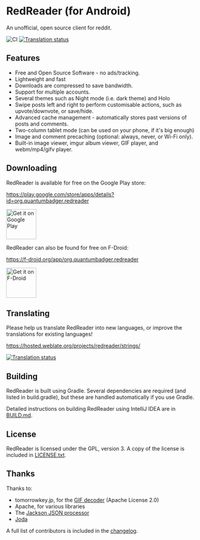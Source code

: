 RedReader (for Android)
=======================

An unofficial, open source client for reddit.

![CI](https://github.com/QuantumBadger/RedReader/workflows/CI/badge.svg?branch=master)
[![Translation status](https://hosted.weblate.org/widgets/redreader/-/svg-badge.svg)](https://hosted.weblate.org/engage/redreader/?utm_source=widget)

Features
--------

* Free and Open Source Software - no ads/tracking.
* Lightweight and fast
* Downloads are compressed to save bandwidth.
* Support for multiple accounts.
* Several themes such as Night mode (i.e. dark theme) and Holo
* Swipe posts left and right to perform customisable actions, such as
  upvote/downvote, or save/hide.
* Advanced cache management - automatically stores past versions of
  posts and comments.
* Two-column tablet mode (can be used on your phone, if it's big enough)
* Image and comment precaching (optional: always, never, or Wi-Fi only).
* Built-in image viewer, imgur album viewer, GIF player, and
  webm/mp4/gifv player.


Downloading
-----------

RedReader is available for free on the Google Play store:

https://play.google.com/store/apps/details?id=org.quantumbadger.redreader

[<img src="https://play.google.com/intl/en_us/badges/images/generic/en_badge_web_generic.png"
      alt="Get it on Google Play"
      height="80">](https://play.google.com/store/apps/details?id=org.quantumbadger.redreader)

RedReader can also be found for free on F-Droid:

https://f-droid.org/app/org.quantumbadger.redreader

[<img src="https://f-droid.org/badge/get-it-on.png"
      alt="Get it on F-Droid"
      height="80">](https://f-droid.org/app/org.quantumbadger.redreader)

Translating
-----------

Please help us translate RedReader into new languages, or improve the translations for existing languages!

https://hosted.weblate.org/projects/redreader/strings/

[![Translation status](https://hosted.weblate.org/widgets/redreader/-/svg-badge.svg)](https://hosted.weblate.org/engage/redreader/?utm_source=widget)


Building
--------

RedReader is built using Gradle. Several dependencies are required (and
listed in build.gradle), but these are handled automatically if you use
Gradle.

Detailed instructions on building RedReader using IntelliJ IDEA are in
[BUILD.md](BUILD.md).


License
-------

RedReader is licensed under the GPL, version 3. A copy of the license is
included in [LICENSE.txt](LICENSE.txt).


Thanks
------

Thanks to:

* tomorrowkey.jp, for the [GIF decoder](https://code.google.com/p/android-gifview/) (Apache License 2.0)
* Apache, for various libraries
* The [Jackson JSON processor](http://jackson.codehaus.org/)
* [Joda](http://joda-time.sourceforge.net/)

A full list of contributors is included in the [changelog](assets/changelog.txt).
